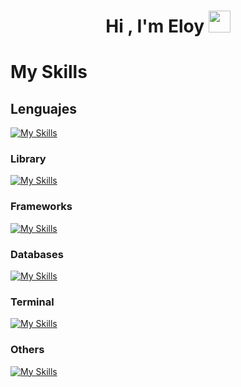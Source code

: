 <h1 align="center">Hi , I'm Eloy <img src="https://media.giphy.com/media/hvRJCLFzcasrR4ia7z/giphy.gif" width="35"></h1>

<span class="icon-[skill-icons--html]"></span>

<h1>My Skills</h1>

<h2>Lenguajes</h2>

[![My Skills](https://skillicons.dev/icons?i=js,html,css,java,php)](https://skillicons.dev)

<h3>Library</h3>

[![My Skills](https://skillicons.dev/icons?i=react,tailwind)](https://skillicons.dev)

<h3>Frameworks</h3>

[![My Skills](https://skillicons.dev/icons?i=bootstrap)](https://skillicons.dev)

<h3>Databases</h3>

[![My Skills](https://skillicons.dev/icons?i=mysql)](https://skillicons.dev)

<h3>Terminal</h3>

[![My Skills](https://skillicons.dev/icons?i=bash,powershell)](https://skillicons.dev)

<h3>Others</h3>

[![My Skills](https://skillicons.dev/icons?i=vite,figma,linux)](https://skillicons.dev)
